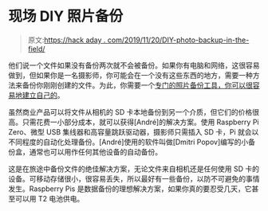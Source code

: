 # 现场 DIY 照片备份

> 原文:[https://hack aday . com/2019/11/20/DIY-photo-backup-in-the-field/](https://hackaday.com/2019/11/20/diy-photo-backup-in-the-field/)

他们说一个文件如果没有备份两次就不会被备份。如果你有电脑和网络，这很容易做到，但如果你是一名摄影师，你可能会在一个没有这些东西的地方，需要一种方法来备份你刚刚创建的文件。为此，你需要一个[专门的照片备份工具，你可以很容易地建立自己的](https://dphacks.com/2019/11/14/diy-portable-photo-backup-device/)。

虽然商业产品可以将文件从相机的 SD 卡本地备份到另一个介质，但它们的价格很高。只需花费一小部分成本，就可以获得[André]的解决方案。使用 Raspberry Pi Zero、微型 USB 集线器和高容量跳跃驱动器，摄影师只需插入 SD 卡，Pi 就会以不同程度的自动化处理备份。[André]使用的软件叫做[Dmitri Popov]编写的小备份盒，通常也可以用作任何其他设备的自动备份。

这是在旅途中备份文件的绝佳解决方案，无论文件来自相机还是任何使用 SD 卡的设备。可移动存储很小，很容易丢失，所以最好有一些备份，以防不可避免的事情发生。Raspberry Pis 是数据备份的理想解决方案，如果你真的要忍受几天，它甚至可以用 T2 电池供电。